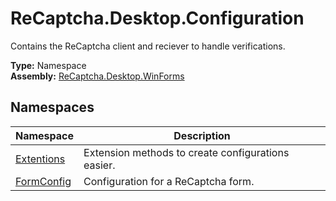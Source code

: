 # ReCaptcha.Desktop.Configuration
Contains the ReCaptcha client and reciever to handle verifications.

**Type:** Namespace
<br />
**Assembly:** [ReCaptcha.Desktop.WinForms](/ReCaptcha.Desktop/reference/recaptcha.desktop.winforms/)

## Namespaces
| Namespace                                                    | Description                                                                      |
|--------------------------------------------------------------|----------------------------------------------------------------------------------|
| [Extentions](/ReCaptcha.Desktop/reference/recaptcha.desktop.winforms/configuration/extentions.html)              | Extension methods to create configurations easier. |
| [FormConfig](/ReCaptcha.Desktop/reference/recaptcha.desktop.winforms/configuration/formconfig.html)              | Configuration for a ReCaptcha form. |